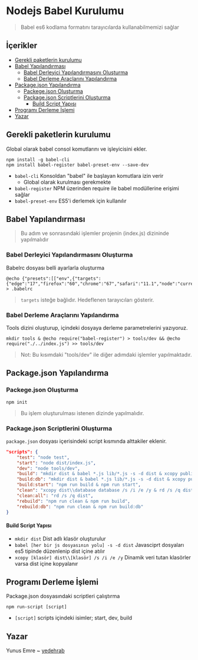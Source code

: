 # Nodejs Babel Kurulumu <!-- omit in toc -->

> Babel es6 kodlama formatını tarayıcılarda kullanabilmemizi sağlar

## İçerikler <!-- omit in toc -->

- [Gerekli paketlerin kurulumu](#gerekli-paketlerin-kurulumu)
- [Babel Yapılandırması](#babel-yap%C4%B1land%C4%B1rmas%C4%B1)
  - [Babel Derleyici Yapılandırmasını Oluşturma](#babel-derleyici-yap%C4%B1land%C4%B1rmas%C4%B1n%C4%B1-olu%C5%9Fturma)
  - [Babel Derleme Araçlarını Yapılandırma](#babel-derleme-ara%C3%A7lar%C4%B1n%C4%B1-yap%C4%B1land%C4%B1rma)
- [Package.json Yapılandırma](#packagejson-yap%C4%B1land%C4%B1rma)
  - [Packege.json Oluşturma](#packegejson-olu%C5%9Fturma)
  - [Package.json Scriptlerini Oluşturma](#packagejson-scriptlerini-olu%C5%9Fturma)
    - [Build Script Yapısı](#build-script-yap%C4%B1s%C4%B1)
- [Programı Derleme İşlemi](#program%C4%B1-derleme-i%CC%87%C5%9Flemi)
- [Yazar](#yazar)

## Gerekli paketlerin kurulumu

Global olarak babel consol komutlarını ve işleyicisini ekler.

```CMD
npm install -g babel-cli
npm install babel-register babel-preset-env --save-dev
```

- `babel-cli` Konsoldan "babel" ile başlayan komutlara izin verir
  - Global olarak kurulması gerekmekte
- `babel-register` NPM üzerinden require ile babel modüllerine erişimi sağlar
- `babel-preset-env` ES5'i derlemek için kullanılır

## Babel Yapılandırması

> Bu adım ve sonrasındaki işlemler projenin (index.js) dizininde yapılmalıdır

### Babel Derleyici Yapılandırmasını Oluşturma

Babelrc dosyası belli ayarlarla oluşturma

```CMD
@echo {"presets":[["env",{"targets":{"edge":"17","firefox":"60","chrome":"67","safari":"11.1","node":"current"}}]]} > .babelrc
```

> `targets` isteğe bağlıdır. Hedeflenen tarayıcıları gösterir.

### Babel Derleme Araçlarını Yapılandırma

Tools dizini oluşturup, içindeki dosyaya derleme parametrelerini yazıyoruz.

```CMD
mkdir tools & @echo require("babel-register") > tools/dev && @echo require("./../index.js") >> tools/dev
```

> Not: Bu kısımdaki "tools/dev" ile diğer adımdaki işlemler yapılmaktadır.

## Package.json Yapılandırma

### Packege.json Oluşturma

```CMD
npm init
```

> Bu işlem oluşturulması istenen dizinde yapılmalıdır.

### Package.json Scriptlerini Oluşturma

`package.json` dosyası içerisindeki script kısmında alttakiler eklenir.

```json
"scripts": {
    "test": "node test",
    "start": "node dist/index.js",
    "dev": "node tools/dev",
    "build": "mkdir dist & babel *.js lib/*.js -s -d dist & xcopy public dist\\public /s /i /e /y",
    "build:db": "mkdir dist & babel *.js lib/*.js -s -d dist & xcopy public dist\\public /s /i /e /y & xcopy database dist\\database /s /i /e /y",
    "build:start": "npm run build & npm run start",
    "clean": "xcopy dist\\database database /s /i /e /y & rd /s /q dist",
    "clean:all": "rd /s /q dist",
    "rebuild": "npm run clean & npm run build",
    "rebuild:db": "npm run clean & npm run build:db"
}
```

#### Build Script Yapısı

- `mkdir dist` Dist adlı klasör oluşturulur
- `babel [her bir js dosyasının yolu] -s -d dist` Javasciprt dosyaları es5 tipinde düzenlenip dist içine atılır
- `xcopy [klasör] dist\\[klasör] /s /i /e /y` Dinamik veri tutan klasörler varsa dist içine kopyalanır

## Programı Derleme İşlemi

Package.json dosyasındaki scriptleri çalıştırma

```NPM
npm run-script [script]
```

- `[script]` scripts içindeki isimler; start, dev, build

## Yazar

Yunus Emre ~ [yedehrab](https://github.com/yedehrab)
